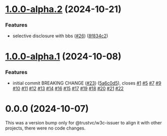# [1.0.0-alpha.2](https://github.com/TrustVC/w3c/compare/@trustvc/w3c-issuer@1.0.0-alpha.1...@trustvc/w3c-issuer@1.0.0-alpha.2) (2024-10-21)


### Features

* selective disclosure with bbs ([#26](https://github.com/TrustVC/w3c/issues/26)) ([8f834c2](https://github.com/TrustVC/w3c/commit/8f834c28ee3151ce20c8e0265ff8c73beae8cfd3))

# [1.0.0-alpha.1](https://github.com/TrustVC/w3c/compare/@trustvc/w3c-issuer@0.0.0...@trustvc/w3c-issuer@1.0.0-alpha.1) (2024-10-08)


### Features

* initial commit BREAKING CHANGE ([#23](https://github.com/TrustVC/w3c/issues/23)) ([5a6c0d5](https://github.com/TrustVC/w3c/commit/5a6c0d5fd2e0733803fa669d85faf8c6aa4410ad)), closes [#1](https://github.com/TrustVC/w3c/issues/1) [#5](https://github.com/TrustVC/w3c/issues/5) [#7](https://github.com/TrustVC/w3c/issues/7) [#9](https://github.com/TrustVC/w3c/issues/9) [#10](https://github.com/TrustVC/w3c/issues/10) [#11](https://github.com/TrustVC/w3c/issues/11) [#12](https://github.com/TrustVC/w3c/issues/12) [#13](https://github.com/TrustVC/w3c/issues/13) [#14](https://github.com/TrustVC/w3c/issues/14) [#16](https://github.com/TrustVC/w3c/issues/16) [#15](https://github.com/TrustVC/w3c/issues/15) [#17](https://github.com/TrustVC/w3c/issues/17) [#19](https://github.com/TrustVC/w3c/issues/19) [#18](https://github.com/TrustVC/w3c/issues/18) [#20](https://github.com/TrustVC/w3c/issues/20) [#21](https://github.com/TrustVC/w3c/issues/21) [#22](https://github.com/TrustVC/w3c/issues/22)

# 0.0.0 (2024-10-07)

This was a version bump only for @trustvc/w3c-issuer to align it with other projects, there were no code changes.
